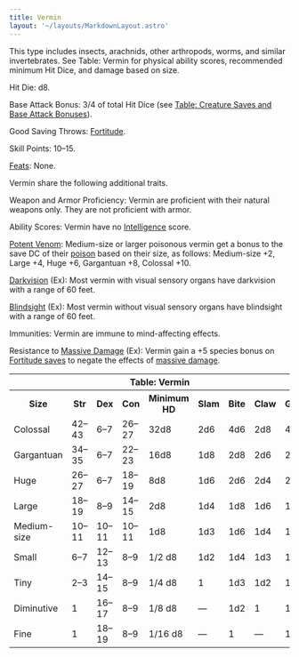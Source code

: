 ```yaml
---
title: Vermin
layout: '~/layouts/MarkdownLayout.astro'
---
```

This type includes insects, arachnids, other arthropods, worms, and similar
invertebrates. See Table: Vermin for physical ability scores, recommended
minimum Hit Dice, and damage based on size.

Hit Die: d8.

Base Attack Bonus: 3/4 of total Hit Dice (see [Table: Creature Saves and Base Attack Bonuses](/modern.d20.srd/creature.types/index)).

Good Saving Throws: [Fortitude](/modern.d20.srd/basics/saving.throws).

Skill Points: 10–15.

[Feats](/modern.d20.srd/feats): None.

Vermin share the following additional traits.

Weapon and Armor Proficiency: Vermin are proficient with their natural weapons
only. They are not proficient with armor.

Ability Scores: Vermin have no
[Intelligence](/modern.d20.srd/basics/ability.scores) score.

[Potent Venom](/modern.d20.srd/special.abilities/poison): Medium-size or
larger poisonous vermin get a bonus to the save DC of their
[poison](/modern.d20.srd/environment.hazards/poison) based on their size, as
follows: Medium-size +2, Large +4, Huge +6, Gargantuan +8, Colossal +10.

[Darkvision](/modern.d20.srd/special.abilities/darkvision) (Ex): Most vermin
with visual sensory organs have darkvision with a range of 60 feet.

[Blindsight](/modern.d20.srd/special.abilities/blindsight) (Ex): Most vermin
without visual sensory organs have blindsight with a range of 60 feet.

Immunities: Vermin are immune to mind-affecting effects.

Resistance to [Massive Damage](/modern.d20.srd/combat/death.dying.healing)
(Ex): Vermin gain a +5 species bonus on [Fortitude saves](/modern.d20.srd/basics/saving.throws) to negate the effects of [massive damage](/modern.d20.srd/combat/death.dying.healing).


<table> <th colspan="9"> Table: Vermin</th> <tr><th> Size</th><th> Str</th><th> Dex</th><th> Con</th><th> Minimum HD</th><th> Slam</th><th> Bite</th><th> Claw</th><th> Gore </th></tr> <tr><td> Colossal</td><td> 42–43</td><td> 6–7</td><td> 26–27</td><td> 32d8</td><td> 2d6</td><td> 4d6</td><td> 2d8</td><td> 4d6 </td></tr> <tr class="shaded"><td> Gargantuan</td><td> 34–35</td><td> 6–7</td><td> 22–23</td><td> 16d8</td><td> 1d8</td><td> 2d8</td><td> 2d6</td><td> 2d8 </td></tr> <tr><td> Huge</td><td> 26–27</td><td> 6–7</td><td> 18–19</td><td> 8d8</td><td> 1d6</td><td> 2d6</td><td> 2d4</td><td> 2d6 </td></tr> <tr class="shaded"><td> Large</td><td> 18–19</td><td> 8–9</td><td> 14–15</td><td> 2d8</td><td> 1d4</td><td> 1d8</td><td> 1d6</td><td> 1d8 </td></tr> <tr><td> Medium-size</td><td> 10–11</td><td> 10–11</td><td> 10–11</td><td> 1d8</td><td> 1d3</td><td> 1d6</td><td> 1d4</td><td> 1d6 </td></tr> <tr class="shaded"><td> Small</td><td> 6–7</td><td> 12–13</td><td> 8–9</td><td> 1/2 d8</td><td> 1d2</td><td> 1d4</td><td> 1d3</td><td> 1d4 </td></tr> <tr><td> Tiny</td><td> 2–3</td><td> 14–15</td><td> 8–9</td><td> 1/4 d8</td><td> 1</td><td> 1d3</td><td> 1d2</td><td> 1d3 </td></tr> <tr class="shaded"><td> Diminutive</td><td> 1</td><td> 16–17</td><td> 8–9</td><td> 1/8 d8</td><td> —</td><td> 1d2</td><td> 1</td><td> 1d2 </td></tr> <tr><td> Fine</td><td> 1</td><td> 18–19</td><td> 8–9</td><td> 1/16 d8</td><td> —</td><td> 1</td><td> —</td><td> 1 </td></tr></table>



